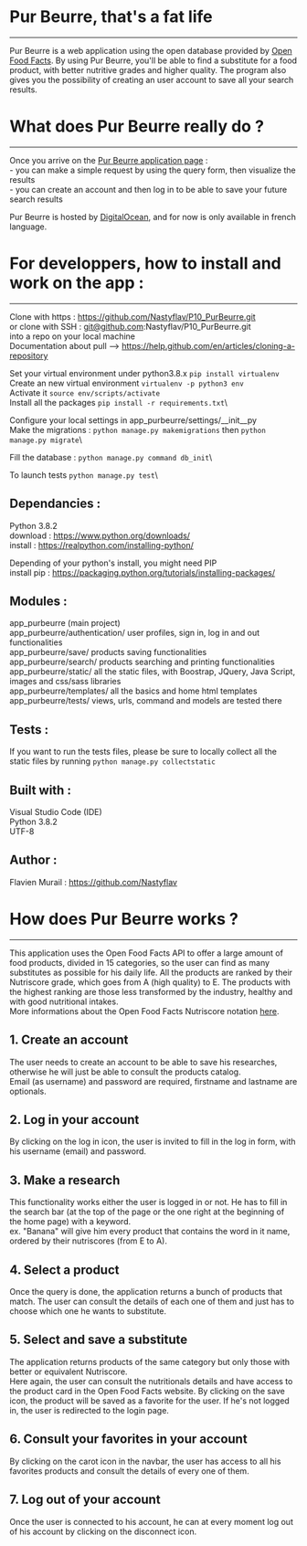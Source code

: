 # Pur Beurre, that's a fat life
----------------
Pur Beurre is a web application using the open database provided by [Open Food Facts](https://world.openfoodfacts.org/).
By using Pur Beurre, you'll be able to find a substitute for a food product, with better nutritive grades and higher 
quality. The program also gives you the possibility of creating an user account to save all your search results.


# What does Pur Beurre really do ?
----------------
Once you arrive on the [Pur Beurre application page](https://167.71.140.193/) :\
	- you can make a simple request by using the query form, then visualize the results \
	- you can create an account and then log in to be able to save your future search results

Pur Beurre is hosted by [DigitalOcean](https://www.digitalocean.com/), and for now is only available in french language.	

# For developpers, how to install and work on the app :
--------------
Clone with https : https://github.com/Nastyflav/P10_PurBeurre.git \
or clone with SSH : git@github.com:Nastyflav/P10_PurBeurre.git \
into a repo on your local machine \
Documentation about pull --> https://help.github.com/en/articles/cloning-a-repository 

Set your virtual environment under python3.8.x `pip install virtualenv`\
Create an new virtual environment `virtualenv -p python3 env`\
Activate it `source env/scripts/activate`\
Install all the packages `pip install -r requirements.txt`\

Configure your local settings in app_purbeurre/settings/__init__py\
Make the migrations : `python manage.py makemigrations` then `python manage.py migrate`\

Fill the database : `python manage.py command db_init`\

To launch tests `python manage.py test`\

## Dependancies :

Python 3.8.2 \
download : https://www.python.org/downloads/ \
install : https://realpython.com/installing-python/ 

Depending of your python's install, you might need PIP\
install pip : https://packaging.python.org/tutorials/installing-packages/

## Modules :

app_purbeurre (main project)\
app_purbeurre/authentication/ user profiles, sign in, log in and out functionalities\
app_purbeurre/save/ products saving functionalities\
app_purbeurre/search/ products searching and printing functionalities\
app_purbeurre/static/ all the static files, with Boostrap, JQuery, Java Script, images and css/sass libraries\
app_purbeurre/templates/ all the basics and home html templates
app_purbeurre/tests/ views, urls, command and models are tested there

## Tests :

If you want to run the tests files, please be sure to locally collect all the static files by running `python manage.py collectstatic`

## Built with :

Visual Studio Code (IDE)\
Python 3.8.2\
UTF-8

## Author :

Flavien Murail : https://github.com/Nastyflav


# How does Pur Beurre works ?
----------------

This application uses the Open Food Facts API to offer a large amount of food products, divided in 15 categories, so the user can find as many substitutes as possible for his daily life.
All the products are ranked by their Nutriscore grade, which goes from A (high quality) to E. The products with the highest ranking are those less transformed by the industry, healthy and with good nutritional intakes.\
More informations about the Open Food Facts Nutriscore notation [here](https://fr.openfoodfacts.org/nutriscore).

## 1. Create an account

The user needs to create an account to be able to save his researches, otherwise he will just be able to consult the products catalog.\
Email (as username) and password are required, firstname and lastname are optionals.

## 2. Log in your account

By clicking on the log in icon, the user is invited to fill in the log in form, with his username (email) and password.

## 3. Make a research

This functionality works either the user is logged in or not. He has to fill in the search bar (at the top of the page or the one right at the beginning of the home page) with a keyword.\
ex. "Banana" will give him every product that contains the word in it name, ordered by their nutriscores (from E to A).

## 4. Select a product

Once the query is done, the application returns a bunch of products that match. The user can consult the details of each one of them and just has to choose which one he wants to substitute.

## 5. Select and save a substitute

The application returns products of the same category but only those with better or equivalent Nutriscore.\
Here again, the user can consult the nutritionals details and have access to the product card in the Open Food Facts website.
By clicking on the save icon, the product will be saved as a favorite for the user. If he's not logged in, the user is redirected to the login page.

## 6. Consult your favorites in your account

By clicking on the carot icon in the navbar, the user has access to all his favorites products and consult the details of every one of them.

## 7. Log out of your account
Once the user is connected to his account, he can at every moment log out of his account by clicking on the disconnect icon.